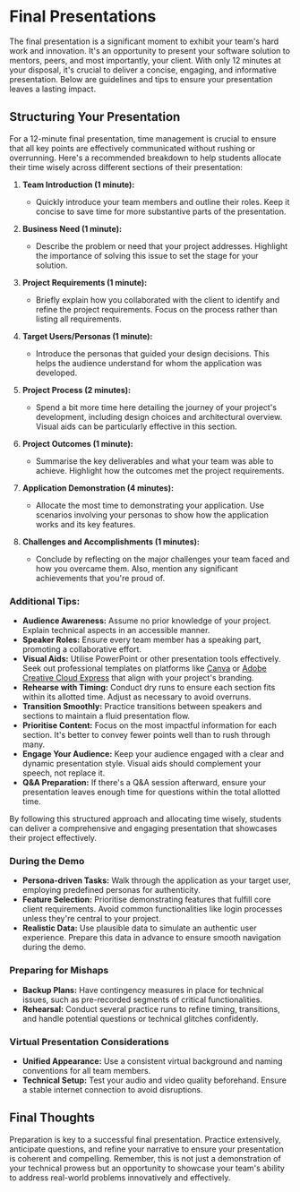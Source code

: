 # Final Presentations

The final presentation is a significant moment to exhibit your team's hard work and innovation. It's an opportunity to present your software solution to mentors, peers, and most importantly, your client. With only 12 minutes at your disposal, it's crucial to deliver a concise, engaging, and informative presentation. Below are guidelines and tips to ensure your presentation leaves a lasting impact.

## Structuring Your Presentation

For a 12-minute final presentation, time management is crucial to ensure that all key points are effectively communicated without rushing or overrunning. Here's a recommended breakdown to help students allocate their time wisely across different sections of their presentation:

1. **Team Introduction (1 minute):**
   - Quickly introduce your team members and outline their roles. Keep it concise to save time for more substantive parts of the presentation.

2. **Business Need (1 minute):**
   - Describe the problem or need that your project addresses. Highlight the importance of solving this issue to set the stage for your solution.

3. **Project Requirements (1 minute):**
   - Briefly explain how you collaborated with the client to identify and refine the project requirements. Focus on the process rather than listing all requirements.

4. **Target Users/Personas (1 minute):**
   - Introduce the personas that guided your design decisions. This helps the audience understand for whom the application was developed.

5. **Project Process (2 minutes):**
   - Spend a bit more time here detailing the journey of your project's development, including design choices and architectural overview. Visual aids can be particularly effective in this section.

6. **Project Outcomes (1 minute):**
   - Summarise the key deliverables and what your team was able to achieve. Highlight how the outcomes met the project requirements.

7. **Application Demonstration (4 minutes):**
   - Allocate the most time to demonstrating your application. Use scenarios involving your personas to show how the application works and its key features.

8. **Challenges and Accomplishments (1 minutes):**
   - Conclude by reflecting on the major challenges your team faced and how you overcame them. Also, mention any significant achievements that you're proud of.

### Additional Tips:

- **Audience Awareness:** Assume no prior knowledge of your project. Explain technical aspects in an accessible manner.
- **Speaker Roles:** Ensure every team member has a speaking part, promoting a collaborative effort.
- **Visual Aids:** Utilise PowerPoint or other presentation tools effectively. Seek out professional templates on platforms like [Canva](https://www.canva.com/en_au/) or [Adobe Creative Cloud Express](https://www.adobe.com/express/) that align with your project's branding.
- **Rehearse with Timing:** Conduct dry runs to ensure each section fits within its allotted time. Adjust as necessary to avoid overruns.
- **Transition Smoothly:** Practice transitions between speakers and sections to maintain a fluid presentation flow.
- **Prioritise Content:** Focus on the most impactful information for each section. It's better to convey fewer points well than to rush through many.
- **Engage Your Audience:** Keep your audience engaged with a clear and dynamic presentation style. Visual aids should complement your speech, not replace it.
- **Q&A Preparation:** If there's a Q&A session afterward, ensure your presentation leaves enough time for questions within the total allotted time.

By following this structured approach and allocating time wisely, students can deliver a comprehensive and engaging presentation that showcases their project effectively.

### During the Demo

- **Persona-driven Tasks:** Walk through the application as your target user, employing predefined personas for authenticity.
- **Feature Selection:** Prioritise demonstrating features that fulfill core client requirements. Avoid common functionalities like login processes unless they're central to your project.
- **Realistic Data:** Use plausible data to simulate an authentic user experience. Prepare this data in advance to ensure smooth navigation during the demo.

### Preparing for Mishaps

- **Backup Plans:** Have contingency measures in place for technical issues, such as pre-recorded segments of critical functionalities.
- **Rehearsal:** Conduct several practice runs to refine timing, transitions, and handle potential questions or technical glitches confidently.

### Virtual Presentation Considerations

- **Unified Appearance:** Use a consistent virtual background and naming conventions for all team members.
- **Technical Setup:** Test your audio and video quality beforehand. Ensure a stable internet connection to avoid disruptions.

## Final Thoughts

Preparation is key to a successful final presentation. Practice extensively, anticipate questions, and refine your narrative to ensure your presentation is coherent and compelling. Remember, this is not just a demonstration of your technical prowess but an opportunity to showcase your team's ability to address real-world problems innovatively and effectively.